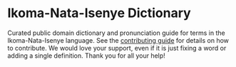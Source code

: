 
# Ikoma-Nata-Isenye Dictionary

Curated public domain dictionary and pronunciation guide for terms in the Ikoma-Nata-Isenye language. See the [contributing guide](https://github.com/drumworkteam/term/blob/make/.github/contributing.md) for details on how to contribute. We would love your support, even if it is just fixing a word or adding a single definition. Thank you for all your help!